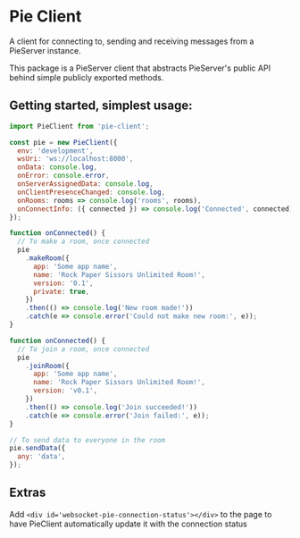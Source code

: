 # Pie Client

A client for connecting to, sending and receiving messages from a PieServer instance.

This package is a PieServer client that abstracts PieServer's public API behind simple publicly exported methods.

## Getting started, simplest usage:

```js
import PieClient from 'pie-client';

const pie = new PieClient({
  env: 'development',
  wsUri: 'ws://localhost:8000',
  onData: console.log,
  onError: console.error,
  onServerAssignedData: console.log,
  onClientPresenceChanged: console.log,
  onRooms: rooms => console.log('rooms', rooms),
  onConnectInfo: ({ connected }) => console.log('Connected', connected),
});
```

```js
function onConnected() {
  // To make a room, once connected
  pie
    .makeRoom({
      app: 'Some app name',
      name: 'Rock Paper Sissors Unlimited Room!',
      version: '0.1',
      private: true,
    })
    .then(() => console.log('New room made!'))
    .catch(e => console.error('Could not make new room:', e));
}
```

```js
function onConnected() {
  // To join a room, once connected
  pie
    .joinRoom({
      app: 'Some app name',
      name: 'Rock Paper Sissors Unlimited Room!',
      version: 'v0.1',
    })
    .then(() => console.log('Join succeeded!'))
    .catch(e => console.error('Join failed:', e));
}
```

```js
// To send data to everyone in the room
pie.sendData({
  any: 'data',
});
```

## Extras

Add `<div id='websocket-pie-connection-status'></div>` to the page to have PieClient automatically update it with the connection status
